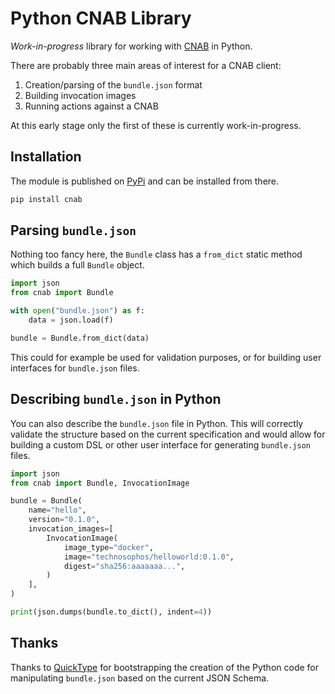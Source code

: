 # Python CNAB Library

_Work-in-progress_ library for working with [CNAB](https://cnab.io/) in Python.

There are probably three main areas of interest for a CNAB client:

1. Creation/parsing of the `bundle.json` format
2. Building invocation images
3. Running actions against a CNAB

At this early stage only the first of these is currently work-in-progress.


## Installation

The module is published on [PyPi](https://pypi.org/project/cnab/) and can be installed from there.

```bash
pip install cnab
```


## Parsing `bundle.json`

Nothing too fancy here, the `Bundle` class  has a `from_dict` static method which
builds a full `Bundle` object.

```python
import json
from cnab import Bundle

with open("bundle.json") as f:
    data = json.load(f)

bundle = Bundle.from_dict(data)
```

This could for example be used for validation purposes, or for building user interfaces for `bundle.json` files.


## Describing `bundle.json` in Python 

You can also describe the `bundle.json` file in Python. This will correctly validate the
structure based on the current specification and would allow for building a custom DSL or other
user interface for generating `bundle.json` files.

```python
import json
from cnab import Bundle, InvocationImage

bundle = Bundle(
    name="hello",
    version="0.1.0",
    invocation_images=[
        InvocationImage(
            image_type="docker",
            image="technosophos/helloworld:0.1.0",
            digest="sha256:aaaaaaa...",
        )
    ],
)

print(json.dumps(bundle.to_dict(), indent=4))
```


## Thanks

Thanks to [QuickType](https://quicktype.io/) for bootstrapping the creation of the Python code for manipulating `bundle.json` based on the current JSON Schema.


